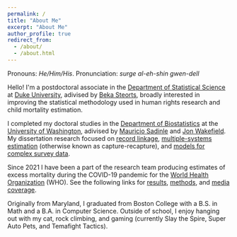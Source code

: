 ```yaml
---
permalink: /
title: "About Me"
excerpt: "About Me"
author_profile: true
redirect_from: 
  - /about/
  - /about.html
---
```


Pronouns: *He/Him/His*. Pronunciation: *surge al-eh-shin gwen-dell*

Hello! I'm a postdoctoral associate in the [Department of Statistical Science](https://stat.duke.edu/) at [Duke University](https://duke.edu/), adivised by  [Beka Steorts](https://scholars.duke.edu/person/beka), broadly interested in improving the statistical methodology used in human rights research and child mortality estimation.

I completed my doctoral studies in the [Department of Biostatistics](http://www.biostat.washington.edu/) at the [University of Washington](https://www.washington.edu/), adivised by  [Mauricio Sadinle](http://faculty.washington.edu/msadinle/) and [Jon Wakefield](http://faculty.washington.edu/jonno/). My dissertation research focused on [record linkage](https://www.tandfonline.com/doi/abs/10.1080/01621459.2021.2013242), [multiple-systems estimation](https://arxiv.org/abs/2101.09304) (otherwise known as capture-recapture), and [models for complex survey data](https://data.unicef.org/resources/subnational-under-five-mortality-estimates-1990-2019/).

Since 2021 I have been a part of the research team producing estimates of excess mortality during the COVID-19 pandemic for the [World Health Organization](https://www.who.int/) (WHO). See the following links for  [results](https://www.who.int/data/stories/global-excess-deaths-associated-with-covid-19-january-2020-december-2021), [methods](https://arxiv.org/abs/2205.09081), and [media coverage](https://faculty.washington.edu/jonno/WHOmedia.html).

Originally from Maryland, I graduated from Boston College with a B.S. in Math and a B.A. in Computer Science. Outside of school, I enjoy hanging out with my cat, rock climbing, and gaming (currently Slay the Spire, Super Auto Pets, and Temafight Tactics).
